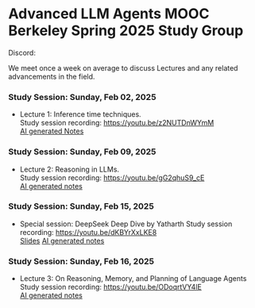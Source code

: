 # Advanced LLM Agents MOOC Berkeley Spring 2025 Study Group 

Discord:

We meet once a week on average to discuss Lectures and any related advancements in the field.

### Study Session: Sunday, Feb 02, 2025
* Lecture 1: Inference time techniques.  <br>
      Study session recording: https://youtu.be/z2NUTDnWYmM   <br>
      [AI generated Notes](Notes_Feb02_2025.pdf)

### Study Session: Sunday, Feb 09, 2025
* Lecture 2: Reasoning in LLMs. <br> 
      Study session recording: https://youtu.be/gG2qhuS9_cE <br>
      [AI generated notes](Notes_Feb09_2025.pdf)

### Study Session: Sunday, Feb 15, 2025
* Special session: DeepSeek Deep Dive by Yatharth 
    Study session recording: https://youtu.be/dKBYrXxLKE8 <br>
    [Slides](reasoning_GRPO.pptx)
    [AI generated notes](Notes_Feb15_2025_deepseek.pdf)

### Study Session: Sunday, Feb 16, 2025
* Lecture 3: On Reasoning, Memory, and Planning of Language Agents 
    Study session recording: https://youtu.be/ODoqrtVY4lE <br>
    [AI generated notes](Notes_Feb16_2025.pdf)
